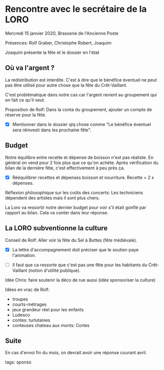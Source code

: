 # Rencontre avec le secrétaire de la LORO

Mercredi 15 janvier 2020, Brasserie de l'Ancienne Poste

Présences: Rolf Graber, Christophe Robert, Joaquim

Joaquim présente la fête et le dossier en l'état

## Où va l'argent ?

La redistribution est interdite. C'est à dire que le bénéfice éventuel ne peut pas être utilisé pour autre chose que la fête du Crêt-Vaillant.

C'est problématique dans notre cas car l'argent revient au groupement qui en fait ce qu'il veut.

Proposition de Rolf: Dans la conta du groupement, ajouter un compte de réserve pour la fête.

- [x] Mentionner dans le dossier qlq chose comme "Le bénéfice éventuel sera réinvesti dans les prochaine fête".

## Budget

Notre équilibre entre recette et dépense de boisson n'est pas réaliste. En général on vend pour 2 fois plus que ce qu'on achète. Après vérification du bilan de la dernière fête, c'est effectivement à peu près ça.

- [x] Rééquilibrer recettes et dépenses boisson et nourriture. Recette = 2 x dépenses.

Réflexion philosophique sur les coûts des concerts: Les techniciens dépendent des artistes mais il sont plus chers.

La Loro va ressortir notre dernier budget pour voir s'il était gonflé par rapport au bilan. Cela va conter dans leur réponse.

## La LORO subventionne la culture

Conseil de Rolf: Aller voir la fête du Sel à Buttes (fête médiévale).

- [x] La lettre d'accompagnement doit préciser que le soutien paye l'animation.

- [ ] Il faut que ca ressorte que c'est pas une fête pour les habitants du Crêt-Vaillant (notion d'utilité publique).

Idée Chris: faire soutenir la déco de rue aussi (idée sponsoriser la culture)

Idées en vrac de Rolf:
* troupes
* courts-métrages
* jeux grandeur réel pour les enfants
* Ludesco
* contes: turlutaines
* conteuses chateau aux monts: Cortes

## Suite

En cas d'envoi fin du mois, on devrait avoir une réponse courant avril.



tags: sponso